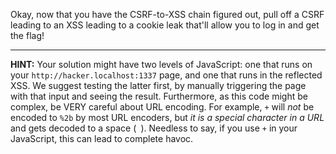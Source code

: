 Okay, now that you have the CSRF-to-XSS chain figured out, pull off a CSRF leading to an XSS leading to a cookie leak that'll allow you to log in and get the flag!

----
**HINT:**
Your solution might have two levels of JavaScript: one that runs on your `http://hacker.localhost:1337` page, and one that runs in the reflected XSS.
We suggest testing the latter first, by manually triggering the page with that input and seeing the result.
Furthermore, as this code might be complex, be VERY careful about URL encoding.
For example, `+` will _not_ be encoded to `%2b` by most URL encoders, but _it is a special character in a URL_ and gets decoded to a space (` `).
Needless to say, if you use `+` in your JavaScript, this can lead to complete havoc.
